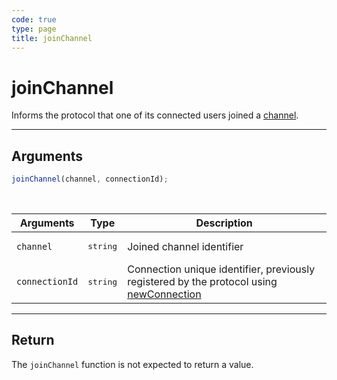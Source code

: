 ```yaml
---
code: true
type: page
title: joinChannel
---
```


# joinChannel

Informs the protocol that one of its connected users joined a [channel](/core/1/protocols/essentials/getting-started#channels).

---

## Arguments

```js
joinChannel(channel, connectionId);
```

<br/>

| Arguments      | Type              | Description                                                                                                                           |
| -------------- | ----------------- | ------------------------------------------------------------------------------------------------------------------------------------- |
| `channel`      | <pre>string</pre> | Joined channel identifier                                                                                                             |
| `connectionId` | <pre>string</pre> | Connection unique identifier, previously registered by the protocol using [newConnection](/core/1/protocols/api/entrypoint/newconnection) |

---

## Return

The `joinChannel` function is not expected to return a value.
